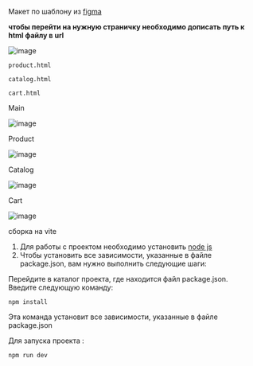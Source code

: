 Макет по шаблону из [figma](https://www.figma.com/file/mnLY69cYE5cqWM5w6n5hXx/Seo-%26-Digital-Marketing-Landing-Page?type=design&node-id=190-1194&mode=design&t=g8Qzd5ptNTLbZIgX-0)

**чтобы перейти на нужную страничку необходимо дописать путь к html файлу в url**   

![image](https://github.com/ScherbakovM/advanced-html-css-hw-one/assets/109952823/4c1e9763-7f93-476b-bcd9-0c0c752b625b)    

```
product.html
```   
```
catalog.html
```
```
cart.html
```

Main

![image](https://github.com/ScherbakovM/advanced-html-css-hw-one/assets/109952823/ccf9bebf-34f6-4259-9db3-9ec5bce10676)

Product

![image](https://github.com/ScherbakovM/advanced-html-css-hw-one/assets/109952823/c567a1ea-f7ff-450a-98f9-8fb58c73cb18)

Catalog

![image](https://github.com/ScherbakovM/advanced-html-css-hw-one/assets/109952823/617b8f69-939a-4722-8bec-e2f56c604d78)


Cart

![image](https://github.com/ScherbakovM/advanced-html-css-hw-one/assets/109952823/bf870425-3092-4102-b770-8c1f57bd05f8)




сборка на vite

1) Для работы с проектом необходимо установить [node js ](https://nodejs.org/en/download/)   
2) Чтобы установить все зависимости, указанные в файле package.json, вам нужно выполнить следующие шаги:   

Перейдите в каталог проекта, где находится файл package.json.   
Введите следующую команду:   
```
npm install
```
Эта команда установит все зависимости, указанные в файле package.json   

Для запуска проекта :   
```
npm run dev
```




